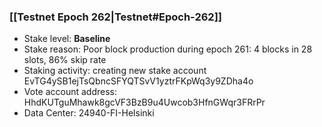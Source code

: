 ### [[Testnet Epoch 262|Testnet#Epoch-262]]
* Stake level: **Baseline**
* Stake reason: Poor block production during epoch 261: 4 blocks in 28 slots, 86% skip rate
* Staking activity: creating new stake account EvTG4ySB1ejTsQbncSFYQTSvV1yztrFKpWq3y9ZDha4o
* Vote account address: HhdKUTguMhawk8gcVF3BzB9u4Uwcob3HfnGWqr3FRrPr
* Data Center: 24940-FI-Helsinki